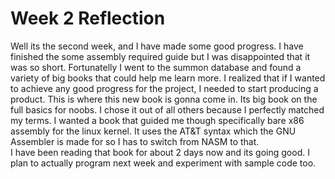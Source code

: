 # <b> Week 2 Reflection <br> </b>
Well its the second week, and I have made some good progress. I have finished the some assembly required guide but I was
disappointed that it was so short. Fortunatelly I went to the summon database and found a variety of big books that could help me learn more.
I realized that if I wanted to achieve any good progress for the project, I needed to start producing a product.
This is where this new book is gonna come in. Its big book on the full basics for noobs. I chose it out of all others because I perfectly matched my terms.
I wanted a book that guided me though specifically bare x86 assembly for the linux kernel. It uses the AT&T syntax which the GNU Assembler is made for so I has to switch from NASM to that.
<br>
I have been reading that book for about 2 days now and its going good. I plan to actually program next week and experiment with sample code too.
